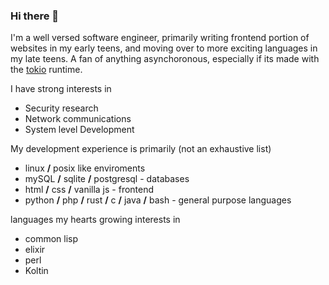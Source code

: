 ### Hi there 👋
I'm a well versed software engineer, primarily writing frontend portion of websites in my early teens, and moving over to more exciting languages in my late teens. A fan of anything asynchoronous, especially if its made with the [tokio](https://tokio.rs/) runtime.

I have strong interests in
  - Security research
  - Network communications
  - System level Development
 
 My development experience is primarily (not an exhaustive list)
  - linux **/** posix like enviroments
  - mySQL **/** sqlite **/** postgresql - databases
  - html **/** css **/** vanilla js - frontend
  - python **/** php **/** rust **/** c **/** java **/** bash - general purpose languages
 
languages my hearts growing interests in
  - common lisp
  - elixir
  - perl
  - Koltin

